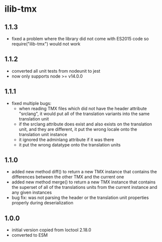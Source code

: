 # ilib-tmx

## 1.1.3

- fixed a problem where the library did not come with ES2015 code
  so require("ilib-tmx") would not work

## 1.1.2

- converted all unit tests from nodeunit to jest
- now only supports node >= v14.0.0

## 1.1.1

- fixed multiple bugs:
  - when reading TMX files which did not have the header
    attribute "srclang", it would put all of the translation
    variants into the same translation unit
  - if the srclang attribute does exist and also exists on
    the translation unit, and they are different, it put the
    wrong locale onto the translation unit instance
  - it ignored the adminlang attribute if it was there
  - it put the wrong datatype onto the translation units

## 1.1.0

- added new method diff() to return a new TMX instance that contains
  the differences between the other TMX and the current one
- added new method merge() to return a new TMX instance that contains
  the superset of all of the translations units from the current instance
  and any given instances
- bug fix: was not parsing the header or the translation unit properties
  properly during deserialization

## 1.0.0

- initial version copied from loctool 2.18.0
- converted to ESM
